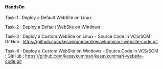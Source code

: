 #### HandsOn


Task-1 : Deploy a Default WebSite on Linux 


Task-2 : Deploy a Default WebSite on Windows


Task-3 : Deploy a Custom WebSite on Linux 
    - Source Code in VCS/SCM : GitHub : https://github.com/kesavkummari/kesavkummari-website-code.git

Task-4 : Deploy a Custom WebSite on Windows
    - Source Code in VCS/SCM : GitHub : https://github.com/kesavkummari/kesavkummari-website-code.git



